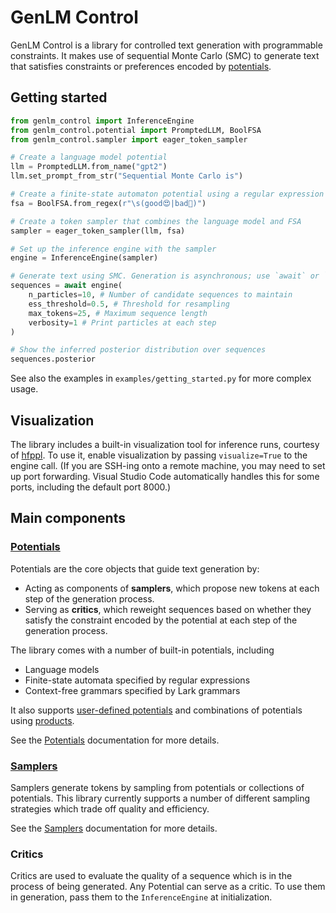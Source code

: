 # GenLM Control

GenLM Control is a library for controlled text generation with programmable constraints. It makes use of sequential Monte Carlo (SMC) to generate text that satisfies constraints or preferences encoded by [potentials](potentials.md).

## Getting started

```python
from genlm_control import InferenceEngine
from genlm_control.potential import PromptedLLM, BoolFSA
from genlm_control.sampler import eager_token_sampler

# Create a language model potential
llm = PromptedLLM.from_name("gpt2")
llm.set_prompt_from_str("Sequential Monte Carlo is")

# Create a finite-state automaton potential using a regular expression
fsa = BoolFSA.from_regex(r"\s(good😍|bad🙁)")

# Create a token sampler that combines the language model and FSA
sampler = eager_token_sampler(llm, fsa)

# Set up the inference engine with the sampler
engine = InferenceEngine(sampler)

# Generate text using SMC. Generation is asynchronous; use `await` or `asyncio.run`.
sequences = await engine(
    n_particles=10, # Number of candidate sequences to maintain
    ess_threshold=0.5, # Threshold for resampling
    max_tokens=25, # Maximum sequence length
    verbosity=1 # Print particles at each step
)

# Show the inferred posterior distribution over sequences
sequences.posterior
```

See also the examples in `examples/getting_started.py` for more complex usage.

## Visualization

The library includes a built-in visualization tool for inference runs, courtesy of [hfppl](https://github.com/probcomp/hfppl). To use it, enable visualization by passing `visualize=True` to the engine call. (If you are SSH-ing onto a remote machine, you may need to set up port forwarding. Visual Studio Code automatically handles this for some ports, including the default port 8000.)


## Main components

### [Potentials](potentials.md)
Potentials are the core objects that guide text generation by:

* Acting as components of **samplers**, which propose new tokens at each step of the generation process.
* Serving as **critics**, which reweight sequences based on whether they satisfy the constraint encoded by the potential at each step of the generation process.

The library comes with a number of built-in potentials, including

* Language models
* Finite-state automata specified by regular expressions
* Context-free grammars specified by Lark grammars

It also supports [user-defined potentials](potentials.md#custom-potentials) and combinations of potentials using [products](potentials.md#products-of-potentials).

See the [Potentials](potentials.md) documentation for more details.

### [Samplers](samplers.md)

Samplers generate tokens by sampling from potentials or collections of potentials. This library currently supports a number of different sampling strategies which trade off quality and efficiency.

See the [Samplers](samplers.md) documentation for more details.

### Critics
Critics are used to evaluate the quality of a sequence which is in the process of being generated. Any Potential can serve as a critic. To use them in generation, pass them to the `InferenceEngine` at initialization.
